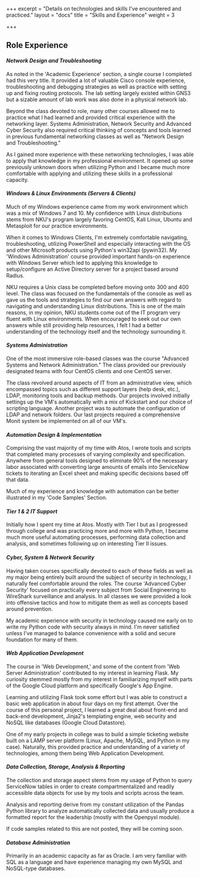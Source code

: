 +++
excerpt = "Details on technologies and skills I've encountered and practiced."
layout = "docs"
title = "Skills and Experience"
weight = 3

+++
## Role Experience

#### _Network Design and Troubleshooting_

As noted in the 'Academic Experience' section, a single course I completed had this very title. It provided a lot of valuable Cisco console experience, troubleshooting and debugging strategies as well as practice with setting up and fixing routing protocols. The lab setting largely existed within GNS3 but a sizable amount of lab work was also done in a physical network lab.

Beyond the class devoted to role, many other courses allowed me to practice what I had learned and provided critical experience with the networking layer. Systems Administration, Network Security and Advanced Cyber Security also required critical thinking of concepts and tools learned in previous fundamental networking classes as well as "Network Design and Troubleshooting."

As I gained more experience with these networking technologies, I was able to apply that knowledge in my professional environment. It opened up some previously unknown doors when utilizing Python and I became much more comfortable with applying and utilizing these skills in a professional capacity.

#### _Windows & Linux Environments (Servers & Clients)_

Much of my Windows experience came from my work environment which was a mix of Windows 7 and 10. My confidence with Linux distributions stems from NKU's program largely favoring CentOS, Kali Linux, Ubuntu and Metasploit for our practice environments.

When it comes to Windows Clients, I'm extremely comfortable navigating, troubleshooting, utilizing PowerShell and especially interacting with the OS and other Microsoft products using Python's win32api (pywin32). My 'Windows Administration' course provided important hands-on experience with Windows Server which led to applying this knowledge to setup/configure an Active Directory server for a project based around Radius.

NKU requires a Unix class be completed before moving onto 300 and 400 level. The class was focused on the fundamentals of the console as well as gave us the tools and strategies to find our own answers with regard to navigating and understanding Linux distributions. This is one of the main reasons, in my opinion,  NKU students come out of the IT program very fluent with Linux environments. When encouraged to seek out our own answers while still providing help resources, I felt I had a better understanding of the technology itself and the technology surrounding it.

#### _Systems Administration_

One of the most immersive role-based classes was the course "Advanced Systems and Network Administration." The class provided our previously designated teams with four CentOS clients and one CentOS server. 

The class revolved around aspects of IT from an administrative view, which encompassed topics such as different support layers (help desk, etc.), LDAP, monitoring tools and backup methods. Our projects involved initially settings up the VM's automatically with a mix of Kickstart and our choice of scripting language. Another project was to automate the configuration of LDAP and network folders. Our last projects required a comprehensive Monit system be implemented on all of our VM's.

#### _Automation Design & Implementation_

Comprising the vast majority of my time with Atos, I wrote tools and scripts that completed many processes of varying complexity and specification. Anywhere from general tools designed to eliminate 90% of the necessary labor associated with converting large amounts of emails into ServiceNow tickets to iterating an Excel sheet and making specific decisions based off that data.

Much of my experience and knowledge with automation can be better illustrated in my 'Code Samples' Section. 

#### _Tier 1 & 2 IT Support_

Initially how I spent my time at Atos. Mostly with Tier I but as I progressed through college and was practicing more and more with Python, I became much more useful automating processes, performing data collection and analysis, and sometimes following up on interesting Tier II issues.

#### _Cyber, System & Network Security_

Having taken courses specifically devoted to each of these fields as well as my major being entirely built around the subject of security in technology, I naturally feel comfortable around the roles. The course 'Advanced Cyber Security' focused on practically every subject from Social Engineering to WireShark surveillance and analysis. In all classes we were provided a look into offensive tactics and how to mitigate them as well as concepts based around prevention.

My academic experience with security in technology caused me early on to write my Python code with security always in mind. I'm never satisfied unless I've managed to balance convenience with a solid and secure foundation for many of them.

#### _Web Application Development_

The course in 'Web Development,' and some of the content from 'Web Server Administration' contributed to my interest in learning Flask. My curiosity stemmed mostly from my interest in familiarizing myself with parts of the Google Cloud platform and specifically Google's App Engine. 

Learning and utilizing Flask took some effort but I was able to construct a basic web application in about four days on my first attempt. Over the course of this personal project, I learned a great deal about front-end and back-end development, Jinja2's templating engine, web security and NoSQL like databases (Google Cloud Datastore).

One of my early projects in college was to build a simple ticketing website built on a LAMP server platform (Linux, Apache, MySQL, and Python in my case). Naturally, this provided practice and understanding of a variety of technologies, among them being Web Application Development.

#### _Data Collection, Storage, Analysis & Reporting_

The collection and storage aspect stems from my usage of Python to query ServiceNow tables in order to create compartmentalized and readily accessible data objects for use by my tools and scripts across the team. 

Analysis and reporting derive from my constant utilization of the Pandas Python library to analyze automatically collected data and usually produce a formatted report for the leadership (mostly with the Openpyxl module).

If code samples related to this are not posted, they will be coming soon.

#### _Database Administration_

Primarily in an academic capacity as far as Oracle. I am very familiar with SQL as a language and have experience managing my own MySQL and NoSQL-type databases. 